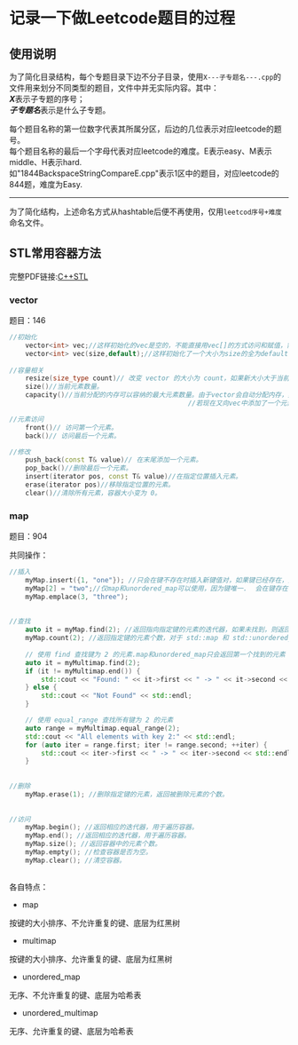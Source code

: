 # 记录一下做Leetcode题目的过程

## 使用说明
为了简化目录结构，每个专题目录下边不分子目录，使用`X---子专题名---.cpp`的文件用来划分不同类型的题目，文件中并无实际内容。其中：  
***X***表示子专题的序号；<br>
***子专题名***表示是什么子专题。

每个题目名称的第一位数字代表其所属分区，后边的几位表示对应leetcode的题号。<br>
每个题目名称的最后一个字母代表对应leetcode的难度。E表示easy、M表示middle、H表示hard.<br>
如"1844BackspaceStringCompareE.cpp"表示1区中的题目，对应leetcode的844题，难度为Easy.<br>

---
为了简化结构，上述命名方式从hashtable后便不再使用，仅用`leetcod序号+难度`命名文件。


## STL常用容器方法
完整PDF链接:[C++STL](https://bwhite.top/diy/file/Cpp.pdf)

### vector
题目：146

```cpp
//初始化
    vector<int> vec;//这样初始化的vec是空的，不能直接用vec[]的方式访问和赋值，需要用push_back赋值
    vector<int> vec(size,default);//这样初始化了一个大小为size的全为default的vec
    
//容量相关
    resize(size_type count)// 改变 vector 的大小为 count，如果新大小大于当前大小，则用默认值或给定值填充新的元素。
    size()//当前元素数量。
	capacity()//当前分配的内存可以容纳的最大元素数量。由于vector会自动分配内存，如果vec中原来只分配了5个单位内存，且都有数据了，此时size()==capacity().
	                                         //若现在又向vec中添加了一个元素，size()==6而capacity()应该是大于6的，因为内存的分配往往不是一次只分配一个。

//元素访问
    front()// 访问第一个元素。
	back()// 访问最后一个元素。

//修改
    push_back(const T& value)// 在末尾添加一个元素。
	pop_back()//删除最后一个元素。
	insert(iterator pos, const T& value)//在指定位置插入元素。
	erase(iterator pos)//移除指定位置的元素。
	clear()//清除所有元素，容器大小变为 0。
```



### map
题目：904

共同操作：

```Cpp
//插入
    myMap.insert({1, "one"}); //只会在键不存在时插入新键值对，如果键已经存在，插入操作会失败，不会更新值。
    myMap[2] = "two";//仅map和unordered_map可以使用，因为键唯一.  会在键存在时更新值，在键不存在时插入新键值对。
    myMap.emplace(3, "three");
    
    
//查找
    auto it = myMap.find(2); //返回指向指定键的元素的迭代器，如果未找到，则返回 end 迭代器。
    myMap.count(2); //返回指定键的元素个数，对于 std::map 和 std::unordered_map，返回值为 0 或 1。
    
    // 使用 find 查找键为 2 的元素.map和unordered_map只会返回第一个找到的元素
    auto it = myMultimap.find(2);
    if (it != myMultimap.end()) {
        std::cout << "Found: " << it->first << " -> " << it->second << std::endl;
    } else {
        std::cout << "Not Found" << std::endl;
    }

    // 使用 equal_range 查找所有键为 2 的元素
    auto range = myMultimap.equal_range(2);
    std::cout << "All elements with key 2:" << std::endl;
    for (auto iter = range.first; iter != range.second; ++iter) {
        std::cout << iter->first << " -> " << iter->second << std::endl;
    }
    
    
//删除
    myMap.erase(1); //删除指定键的元素，返回被删除元素的个数。
    
    
//访问
    myMap.begin(); //返回相应的迭代器，用于遍历容器。
    myMap.end(); //返回相应的迭代器，用于遍历容器。
    myMap.size(); //返回容器中的元素个数。
    myMap.empty(); //检查容器是否为空。
    myMap.clear(); //清空容器。
	
```

各自特点：
- map

按键的大小排序、不允许重复的键、底层为红黑树

- multimap

按键的大小排序、允许重复的键、底层为红黑树

- unordered_map

无序、不允许重复的键、底层为哈希表

- unordered_multimap

无序、允许重复的键、底层为哈希表

